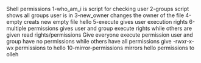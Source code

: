 Shell permissions
1-who_am_i is script for checking user
2-groups script shows all groups user is in
3-new_owner changes the owner of the file
4-empty creats new empty file hello
5-execute gives user execution rights
6-multiple permissions gives user and group execute rights while others are given read rights/permissions
Give everyone execute permission
user and group have no permissions while others have all permissions
give -rwxr-x-wx permissions to hello
10-mirror-permissions mirrors hello permissions to olleh
